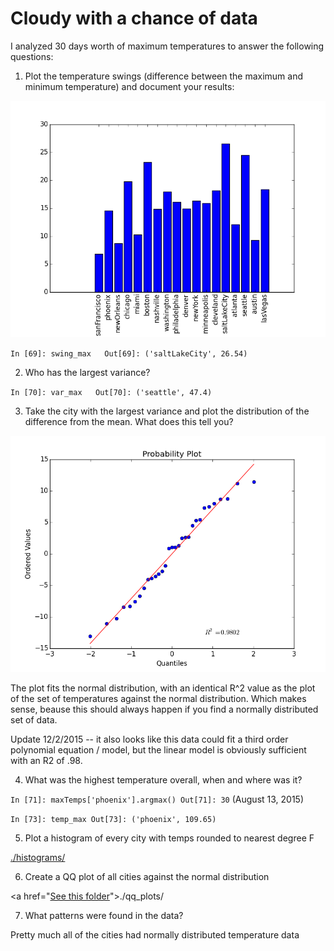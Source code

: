 # Cloudy with a chance of data #
I analyzed 30 days worth of maximum temperatures to answer the following questions: 

1. Plot the temperature swings (difference between the maximum and minimum temperature) and document your results:

<img src="https://github.com/yorktronic/data_science/blob/master/thinkful/Unit3/weather/plots/swings.png">

`In [69]: swing_max  
Out[69]: ('saltLakeCity', 26.54)`

2. Who has the largest variance?

`In [70]: var_max  
Out[70]: ('seattle', 47.4)`

3. Take the city with the largest variance and plot the distribution of the difference from the mean. What does this tell you?

<img src="https://github.com/yorktronic/data_science/blob/master/thinkful/Unit3/weather/plots/seattle_difference_plot.png">

The plot fits the normal distribution, with an identical R^2 value as the plot of the set of temperatures against the normal distribution. Which makes sense, beause this should always happen if you find a normally distributed set of data.

Update 12/2/2015 -- it also looks like this data could fit a third order polynomial equation / model, but the linear model is obviously sufficient with an R2 of .98.

4. What was the highest temperature overall, when and where was it?

`In [71]: maxTemps['phoenix'].argmax()
Out[71]: 30` (August 13, 2015)

`In [73]: temp_max
Out[73]: ('phoenix', 109.65)`

5. Plot a histogram of every city with temps rounded to nearest degree F

<a href="https://github.com/yorktronic/data_science/tree/master/thinkful/Unit3/weather/plots/histograms">./histograms/</a>

6. Create a QQ plot of all cities against the normal distribution

<a href="<a href="https://github.com/yorktronic/data_science/tree/master/thinkful/Unit3/weather/plots/qq_plots">See this folder</a>">./qq_plots/</a>

7. What patterns were found in the data?

Pretty much all of the cities had normally distributed temperature data